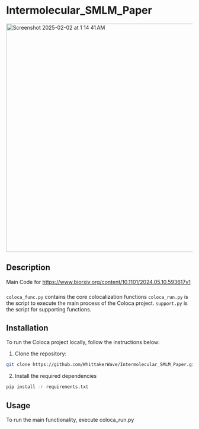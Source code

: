 # Intermolecular_SMLM_Paper 

<img width="615" alt="Screenshot 2025-02-02 at 1 14 41 AM" src="https://github.com/user-attachments/assets/f9db85af-cb6b-4c10-ab43-de0f7be20487" />


## Description
Main Code for https://www.biorxiv.org/content/10.1101/2024.05.10.593617v1

### 

`coloca_func.py` contains the core colocalization functions
`coloca_run.py` is the script to execute the main process of the Coloca project.
`support.py` is the script for supporting functions. 

## Installation
To run the Coloca project locally, follow the instructions below:
1. Clone the repository:
```bash
git clone https://github.com/WhittakerWave/Intermolecular_SMLM_Paper.git
```

2. Install the required dependencies
```bash
pip install -r requirements.txt
```

## Usage 
To run the main functionality, execute coloca_run.py 



